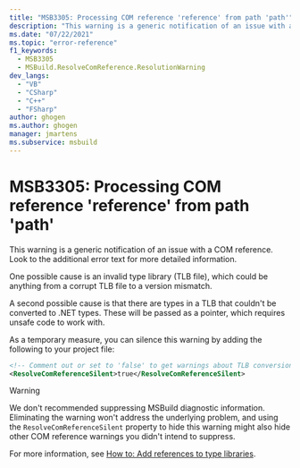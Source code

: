 ```yaml
---
title: "MSB3305: Processing COM reference 'reference' from path 'path'"
description: "This warning is a generic notification of an issue with a COM reference."
ms.date: "07/22/2021"
ms.topic: "error-reference"
f1_keywords:
  - MSB3305
  - MSBuild.ResolveComReference.ResolutionWarning
dev_langs:
  - "VB"
  - "CSharp"
  - "C++"
  - "FSharp"
author: ghogen
ms.author: ghogen
manager: jmartens
ms.subservice: msbuild
---
```

# MSB3305: Processing COM reference 'reference' from path 'path'

This warning is a generic notification of an issue with a COM reference. Look to the additional error text for more detailed information.

One possible cause is an invalid type library (TLB file), which could be anything from a corrupt TLB file to a version mismatch.

A second possible cause is that there are types in a TLB that couldn't be converted to .NET types. These will be passed as a pointer, which requires unsafe code to work with.

As a temporary measure, you can silence this warning by adding the following to your project file:

```xml
<!-- Comment out or set to 'false' to get warnings about TLB conversion -->
<ResolveComReferenceSilent>true</ResolveComReferenceSilent>
```

> [!WARNING]
> We don't recommended suppressing MSBuild diagnostic information. Eliminating the warning won't address the underlying problem, and using the `ResolveComReferenceSilent` property to hide this warning might also hide other COM reference warnings you didn't intend to suppress.

For more information, see [How to: Add references to type libraries](/dotnet/framework/interop/how-to-add-references-to-type-libraries).
